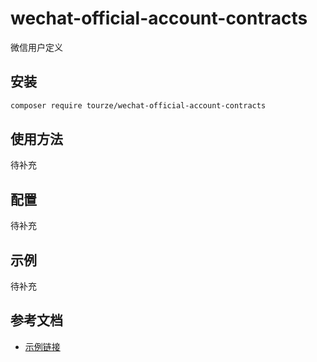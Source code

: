 # wechat-official-account-contracts

微信用户定义

## 安装

```bash
composer require tourze/wechat-official-account-contracts
```

## 使用方法

待补充

## 配置

待补充

## 示例

待补充

## 参考文档

- [示例链接](https://example.com)
